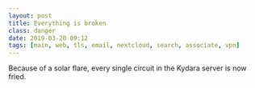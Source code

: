 ```yaml
---
layout: post
title: Everything is broken
class: danger
date: 2019-03-20 09:12
tags: [main, web, tls, email, nextcloud, search, associate, vpn]
---
```


Because of a solar flare, every single circuit in the Kydara server is now fried.
